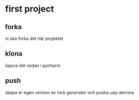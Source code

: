 # first project


## forka

ni ska forka det här projektet


## klona

öppna det sedan i pycharm

## push

skapa er egen version av nick generator och pusha upp dennna




